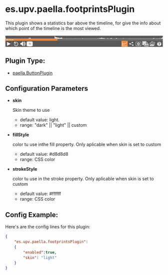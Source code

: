 # es.upv.paella.footprintsPlugin

This plugin shows a statistics bar above the timeline, for give the info about which point of the timeline is the most viewed.

![](images/footprintsPlugin.jpg)

## Plugin Type:
- [paella.ButtonPlugin](../developer/plugin_types.md)

## Configuration Parameters

* **skin**

	Skin theme to use
	- default value: light.
	- range: "dark" || "light" || custom

* **fillStyle**

	color tu use inthe fill property. Only aplicable when skin is set to custom
	- default value: #d8d8d8
	- range: CSS color

* **strokeStyle**

	color tu use in the stroke  property. Only aplicable when skin is set to custom
	- default value: #ffffff
	- range: CSS color


## Config Example:

Here's are the config lines for this plugin:

```json
{
	"es.upv.paella.footprintsPlugin":
	{
		"enabled":true, 
		"skin": "light"
	}
}
```

